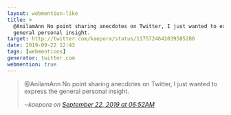 ```yaml
---
layout: webmention-like
title: >
  @AnilamAnn No point sharing anecdotes on Twitter, I just wanted to express the
  general personal insight.
target: http://twitter.com/kaepora/status/1175724641039585280
date: 2019-09-22 12:43
tags: [webmentions]
generator: twitter.com
webmention: true
---
```


<blockquote>
<p>@AnilamAnn No point sharing anecdotes on Twitter, I just wanted to express the general personal insight.</p>
<cite>‒<span class="p-author p-name">kaepora</span> on <a href="http://twitter.com/kaepora/status/1175724641039585280" rel="external nofollow">September 22, 2019 at 06:52AM</a></cite>
</blockquote>
